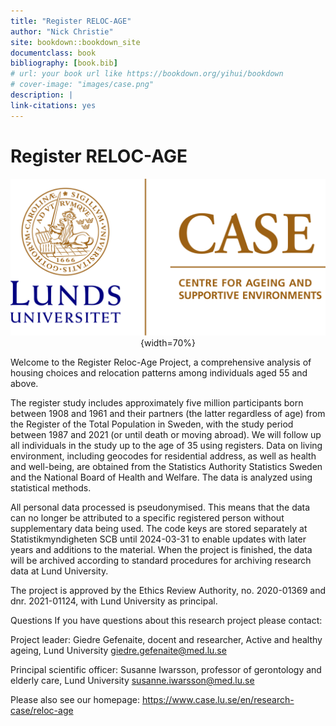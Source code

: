 ```yaml
--- 
title: "Register RELOC-AGE"
author: "Nick Christie"
site: bookdown::bookdown_site
documentclass: book
bibliography: [book.bib]
# url: your book url like https://bookdown.org/yihui/bookdown
# cover-image: "images/case.png"
description: |
link-citations: yes
---
```


# Register RELOC-AGE







<center>

![](images/case.png){width=70%}

</center>




Welcome to the Register Reloc-Age Project, a comprehensive analysis of housing choices and relocation patterns among individuals aged 55 and above.

The register study includes approximately five million participants born between 1908 and 1961 and their partners (the latter regardless of age) from the Register of the Total Population in Sweden, with the study period between 1987 and 2021 (or until death or moving abroad). We will follow up all individuals in the study up to the age of 35 using registers. Data on living environment, including geocodes for residential address, as well as health and well-being, are obtained from the Statistics Authority Statistics Sweden and the National Board of Health and Welfare. The data is analyzed using statistical methods.

All personal data processed is pseudonymised. This means that the data can no longer be attributed to a specific registered person without supplementary data being used. The code keys are stored separately at Statistikmyndigheten SCB until 2024-03-31 to enable updates with later years and additions to the material. When the project is finished, the data will be archived according to standard procedures for archiving research data at Lund University. 

The project is approved by the Ethics Review Authority, no. 2020-01369 and dnr. 2021-01124, with Lund University as principal.


Questions
If you have questions about this research project please contact:

Project leader:
Giedre Gefenaite, docent and researcher, Active and healthy ageing, Lund University
giedre.gefenaite@med.lu.se

Principal scientific officer:
Susanne Iwarsson, professor of gerontology and elderly care, Lund University
susanne.iwarsson@med.lu.se

Please also see our homepage:
https://www.case.lu.se/en/research-case/reloc-age

<script>
    document.addEventListener("DOMContentLoaded", function() {
        var footer = document.querySelector(".book-footer");
        if (footer) {
            footer.remove();  // Removes the footer element entirely from the DOM
        }
    });
</script>
